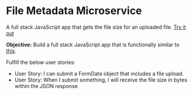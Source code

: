 # File Metadata Microservice
A full stack JavaScript app that gets the file size for an uploaded file.  [Try it out](https://upfilesize.glitch.me/)

**Objective:** Build a full stack JavaScript app that is functionally similar to [this](https://aryanj-file-size.herokuapp.com/).

Fulfill the below user stories:

* User Story: I can submit a FormData object that includes a file upload.
* User Story: When I submit something, I will receive the file size in bytes within the JSON response